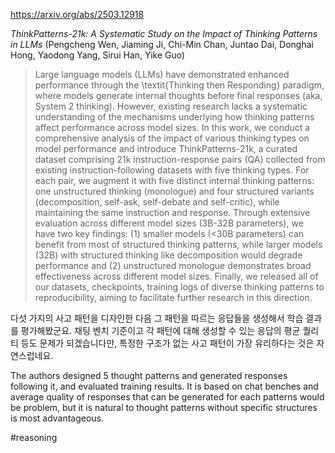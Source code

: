 https://arxiv.org/abs/2503.12918

*ThinkPatterns-21k: A Systematic Study on the Impact of Thinking Patterns in LLMs* (Pengcheng Wen, Jiaming Ji, Chi-Min Chan, Juntao Dai, Donghai Hong, Yaodong Yang, Sirui Han, Yike Guo)

> Large language models (LLMs) have demonstrated enhanced performance through the \textit{Thinking then Responding} paradigm, where models generate internal thoughts before final responses (aka, System 2 thinking). However, existing research lacks a systematic understanding of the mechanisms underlying how thinking patterns affect performance across model sizes. In this work, we conduct a comprehensive analysis of the impact of various thinking types on model performance and introduce ThinkPatterns-21k, a curated dataset comprising 21k instruction-response pairs (QA) collected from existing instruction-following datasets with five thinking types. For each pair, we augment it with five distinct internal thinking patterns: one unstructured thinking (monologue) and four structured variants (decomposition, self-ask, self-debate and self-critic), while maintaining the same instruction and response. Through extensive evaluation across different model sizes (3B-32B parameters), we have two key findings: (1) smaller models (<30B parameters) can benefit from most of structured thinking patterns, while larger models (32B) with structured thinking like decomposition would degrade performance and (2) unstructured monologue demonstrates broad effectiveness across different model sizes. Finally, we released all of our datasets, checkpoints, training logs of diverse thinking patterns to reproducibility, aiming to facilitate further research in this direction.

다섯 가지의 사고 패턴을 디자인한 다음 그 패턴을 따르는 응답들을 생성해서 학습 결과를 평가해봤군요. 채팅 벤치 기준이고 각 패턴에 대해 생성할 수 있는 응답의 평균 퀄리티 등도 문제가 되겠습니다만, 특정한 구조가 없는 사고 패턴이 가장 유리하다는 것은 자연스럽네요.

<english>
The authors designed 5 thought patterns and generated responses following it, and evaluated training results. It is based on chat benches and average quality of responses that can be generated for each patterns would be problem, but it is natural to thought patterns without specific structures is most advantageous.
</english>

#reasoning 